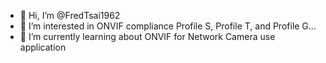 - 👋 Hi, I’m @FredTsai1962
- 👀 I’m interested in ONVIF compliance Profile S, Profile T, and Profile G...
- 🌱 I’m currently learning about ONVIF for Network Camera use application

